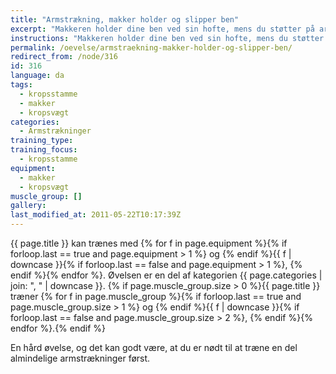```yaml
---
title: "Armstrækning, makker holder og slipper ben"
excerpt: "Makkeren holder dine ben ved sin hofte, mens du støtter på armene på jorden. Så begynder du at lave armstrækninger. En gang imellem slipper makkeren et af dine ben, og din opgave er at fastholde spændingen i kroppen."
instructions: "Makkeren holder dine ben ved sin hofte, mens du støtter på armene på jorden. Så begynder du at lave armstrækninger. En gang imellem slipper makkeren et af dine ben, og din opgave er at fastholde spændingen i kroppen."
permalink: /oevelse/armstraekning-makker-holder-og-slipper-ben/
redirect_from: /node/316
id: 316
language: da
tags:
  - kropsstamme
  - makker
  - kropsvægt
categories:
  - Armstrækninger
training_type:
training_focus:
  - kropsstamme
equipment:
  - makker
  - kropsvægt
muscle_group: []
gallery:
last_modified_at: 2011-05-22T10:17:39Z
---
```


{{ page.title }} kan trænes med {% for f in page.equipment %}{% if forloop.last == true and page.equipment > 1 %} og {% endif %}{{ f | downcase  }}{% if forloop.last == false and page.equipment > 1 %}, {% endif %}{% endfor %}. Øvelsen er en del af kategorien {{ page.categories | join: ", " | downcase }}. {% if page.muscle_group.size > 0 %}{{ page.title }} træner {% for f in page.muscle_group %}{% if forloop.last == true and page.muscle_group.size > 1 %} og {% endif %}{{ f | downcase }}{% if forloop.last == false and page.muscle_group.size > 2 %}, {% endif %}{% endfor %}.{% endif %}

En hård øvelse, og det kan godt være, at du er nødt til at træne en del almindelige armstrækninger først.
